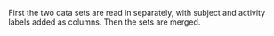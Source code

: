 First the two data sets are read in separately, with subject and activity labels added as columns. Then the sets are merged.